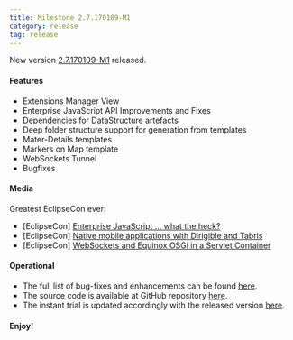 ```yaml
---
title: Milestone 2.7.170109-M1
category: release
tag: release
---
```


New version [2.7.170109-M1](http://download.eclipse.org/dirigible/drops/M20170109-1919/index.html) released.

#### Features

* Extensions Manager View
* Enterprise JavaScript API Improvements and Fixes
* Dependencies for DataStructure artefacts
* Deep folder structure support for generation from templates
* Mater-Details templates
* Markers on Map template
* WebSockets Tunnel
* Bugfixes

#### Media

Greatest EclipseCon ever:

* [EclipseCon] [Enterprise JavaScript ... what the heck?](https://www.eclipsecon.org/europe2016/session/enterprise-javascript-what-heck)
* [EclipseCon] [Native mobile applications with Dirigible and Tabris](https://www.eclipsecon.org/europe2016/session/native-mobile-applications-dirigible-and-tabris)
* [EclipseCon] [WebSockets and Equinox OSGi in a Servlet Container](https://www.eclipsecon.org/europe2016/session/websockets-and-equinox-osgi-servlet-container)


#### Operational

* The full list of bug-fixes and enhancements can be found [here](https://bugs.eclipse.org/bugs/buglist.cgi?bug_status=UNCONFIRMED&bug_status=NEW&bug_status=ASSIGNED&bug_status=REOPENED&bug_status=RESOLVED&bug_status=VERIFIED&bug_status=CLOSED&classification=ECD&columnlist=product%2Ccomponent%2Cassigned_to%2Cbug_status%2Cresolution%2Cshort_desc%2Cchangeddate%2Cversion%2Ctarget_milestone&known_name=Dirigible%202.7&list_id=14031710&product=Dirigible&query_based_on=Dirigible%202.7&query_format=advanced&version=2.7).
* The source code is available at GitHub repository [here](https://github.com/eclipse/dirigible/tree/2.7.170109-M1).
* The instant trial is updated accordingly with the released version [here](http://trial.dirigible.io).


#### Enjoy!
